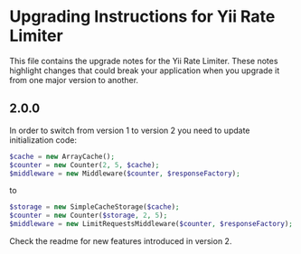 # Upgrading Instructions for Yii Rate Limiter

This file contains the upgrade notes for the Yii Rate Limiter.
These notes highlight changes that could break your application when you upgrade it from one major version to another.

## 2.0.0

In order to switch from version 1 to version 2 you need to update initialization code: 

```php
$cache = new ArrayCache();
$counter = new Counter(2, 5, $cache);
$middleware = new Middleware($counter, $responseFactory);
```

to

```php
$storage = new SimpleCacheStorage($cache);
$counter = new Counter($storage, 2, 5);
$middleware = new LimitRequestsMiddleware($counter, $responseFactory);
```

Check the readme for new features introduced in version 2.
